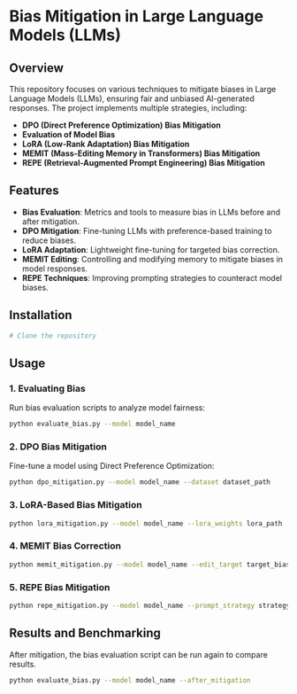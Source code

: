# Bias Mitigation in Large Language Models (LLMs)

## Overview
This repository focuses on various techniques to mitigate biases in Large Language Models (LLMs), ensuring fair and unbiased AI-generated responses. The project implements multiple strategies, including:

- **DPO (Direct Preference Optimization) Bias Mitigation**
- **Evaluation of Model Bias**
- **LoRA (Low-Rank Adaptation) Bias Mitigation**
- **MEMIT (Mass-Editing Memory in Transformers) Bias Mitigation**
- **REPE (Retrieval-Augmented Prompt Engineering) Bias Mitigation**

## Features
- **Bias Evaluation**: Metrics and tools to measure bias in LLMs before and after mitigation.
- **DPO Mitigation**: Fine-tuning LLMs with preference-based training to reduce biases.
- **LoRA Adaptation**: Lightweight fine-tuning for targeted bias correction.
- **MEMIT Editing**: Controlling and modifying memory to mitigate biases in model responses.
- **REPE Techniques**: Improving prompting strategies to counteract model biases.

## Installation
```bash
# Clone the repository

```

## Usage
### 1. Evaluating Bias
Run bias evaluation scripts to analyze model fairness:
```bash
python evaluate_bias.py --model model_name
```

### 2. DPO Bias Mitigation
Fine-tune a model using Direct Preference Optimization:
```bash
python dpo_mitigation.py --model model_name --dataset dataset_path
```

### 3. LoRA-Based Bias Mitigation
```bash
python lora_mitigation.py --model model_name --lora_weights lora_path
```

### 4. MEMIT Bias Correction
```bash
python memit_mitigation.py --model model_name --edit_target target_bias
```

### 5. REPE Bias Mitigation
```bash
python repe_mitigation.py --model model_name --prompt_strategy strategy_type
```

## Results and Benchmarking
After mitigation, the bias evaluation script can be run again to compare results.

```bash
python evaluate_bias.py --model model_name --after_mitigation
```

